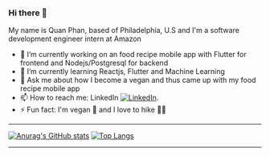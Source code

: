 ### Hi there 👋

My name is Quan Phan, based of Philadelphia, U.S and I'm a software development engineer intern at Amazon

- 🔭 I’m currently working on an food recipe mobile app with Flutter for frontend and Nodejs/Postgresql for backend
- 🌱 I’m currently learning Reactjs, Flutter and Machine Learning
- 💬 Ask me about how I become a vegan and thus came up with my food recipe mobile app
- 📫 How to reach me: LinkedIn [![LinkedIn][1.2]][1].
- ⚡ Fun fact: I'm vegan 🥦 and I love to hike 🧗‍♂️

<!-- Icons -->

[1.2]: https://raw.githubusercontent.com/MartinHeinz/MartinHeinz/master/linkedin-3-16.png (LinkedIn icon without padding)

<!-- Links to your social media accounts -->

[1]: https://www.linkedin.com/in/minh-quan-phan

<hr>

[![Anurag's GitHub stats](https://github-readme-stats.vercel.app/api?username=vladalexey&count_private=true&show_icons=true&&theme=cobalt)](https://github.com/anuraghazra/github-readme-stats)
[![Top Langs](https://github-readme-stats.vercel.app/api/top-langs/?username=vladalexey&layout=compact&langs_count=7)](https://github.com/anuraghazra/github-readme-stats)

<hr>



